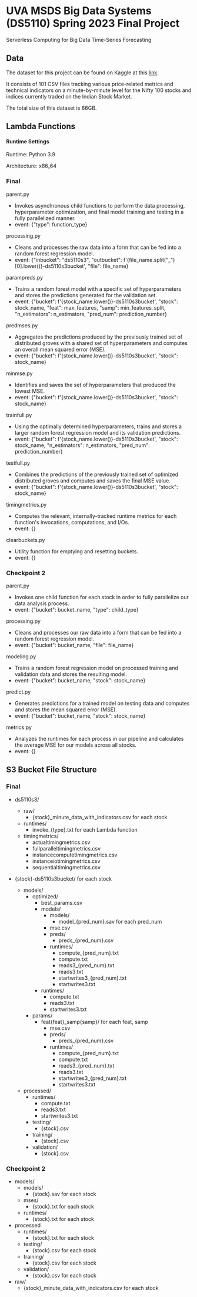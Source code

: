 # UVA MSDS Big Data Systems (DS5110) Spring 2023 Final Project
Serverless Computing for Big Data Time-Series Forecasting

## Data

The dataset for this project can be found on Kaggle at this [link](https://www.kaggle.com/datasets/debashis74017/stock-market-data-nifty-50-stocks-1-min-data).

It consists of 101 CSV files tracking various price-related metrics and technical indicators on a minute-by-minute level for the Nifty 100 stocks and indices currently traded on the Indian Stock Market.

The total size of this dataset is 66GB.

## Lambda Functions

#### Runtime Settings
Runtime: Python 3.9

Architecture: x86_64

### Final

parent.py
  * Invokes asynchronous child functions to perform the data processing, hyperparameter optimization, and final model training and testing in a fully parallelized manner.
  * event: {"type": function_type}
 
processing.py
  * Cleans and processes the raw data into a form that can be fed into a random forest regression model.
  * event: {"inbucket": "ds5110s3", "outbucket": f'{file_name.split("_")[0].lower()}-ds5110s3bucket', "file": file_name}
  
parampreds.py
  * Trains a random forest model with a specific set of hyperparameters and stores the predictions generated for the validation set.
  * event: {"bucket": f'{stock_name.lower()}-ds5110s3bucket', "stock": stock_name, "feat": max_features, "samp": min_features_split, "n_estimators": n_estimators, "pred_num": prediction_number}
  
predmses.py
  * Aggregates the predictions produced by the previously trained set of distributed groves with a shared set of hyperparameters and computes an overall mean squared error (MSE).
  * event: {"bucket": f'{stock_name.lower()}-ds5110s3bucket', "stock": stock_name}
  
minmse.py
  * Identifies and saves the set of hyperparameters that produced the lowest MSE.
  * event: {"bucket": f'{stock_name.lower()}-ds5110s3bucket', "stock": stock_name}
  
trainfull.py
  * Using the optimally determined hyperparameters, trains and stores a larger random forest regression model and its validation predictions.
  * event: {"bucket": f'{stock_name.lower()}-ds5110s3bucket', "stock": stock_name, "n_estimators": n_estimators, "pred_num": prediction_number}
  
testfull.py
  * Combines the predictions of the previously trained set of optimized distributed groves and computes and saves the final MSE value.
  * event: {"bucket": f'{stock_name.lower()}-ds5110s3bucket', "stock": stock_name}
  
timingmetrics.py
  * Computes the relevant, internally-tracked runtime metrics for each function's invocations, computations, and I/Os.
  * event: {}
  
clearbuckets.py
  * Utility function for emptying and resetting buckets.
  * event: {}

### Checkpoint 2

parent.py
 * Invokes one child function for each stock in order to fully parallelize our data analysis process.
 * event: {"bucket": bucket_name, "type": child_type}

processing.py
  * Cleans and processes our raw data into a form that can be fed into a random forest regression model.
  * event: {"bucket": bucket_name, "file": file_name}

modeling.py
  * Trains a random forest regression model on processed training and validation data and stores the resulting model.
  * event: {"bucket": bucket_name, "stock": stock_name}

predict.py
  * Generates predictions for a trained model on testing data and computes and stores the mean squared error (MSE).
  * event: {"bucket": bucket_name, "stock": stock_name}

metrics.py
  * Analyzes the runtimes for each process in our pipeline and calculates the average MSE for our models across all stocks.
  * event: {}

## S3 Bucket File Structure

### Final

 * ds5110s3/
   * raw/
     * {stock}_minute_data_with_indicators.csv for each stock
   * runtimes/
     * invoke_{type}.txt for each Lambda function
   * timingmetrics/
     * actualtimingmetrics.csv
     * fullparalleltimingmetrics.csv
     * instancecomputetimingmetrics.csv
     * instanceiotimingmetrics.csv
     * sequentialtimingmetrics.csv

 * {stock}-ds5110s3bucket/ for each stock
   * models/
     * optimized/
       * best_params.csv
       * models/
         * models/
           * model_{pred_num}.sav for each pred_num
         * mse.csv
         * preds/
           * preds_{pred_num}.csv
         * runtimes/
           * compute_{pred_num}.txt
           * compute.txt
           * reads3_{pred_num}.txt
           * reads3.txt
           * startwrites3_{pred_num}.txt
           * startwrites3.txt
       * runtimes/
         * compute.txt
         * reads3.txt
         * startwrites3.txt
     * params/
       * feat{feat}_samp{samp}/ for each feat, samp
         * mse.csv
         * preds/
           * preds_{pred_num}.csv
         * runtimes/
           * compute_{pred_num}.txt
           * compute.txt
           * reads3_{pred_num}.txt
           * reads3.txt
           * startwrites3_{pred_num}.txt
           * startwrites3.txt
   * processed/
     * runtimes/
       * compute.txt
       * reads3.txt
       * startwrites3.txt
     * testing/
       * {stock}.csv
     * training/
       * {stock}.csv
     * validation/
       * {stock}.csv

### Checkpoint 2

 * models/
   * models/
     * {stock}.sav for each stock
   * mses/
     * {stock}.txt for each stock
   * runtimes/
     * {stock}.txt for each stock
 * processed
   * runtimes/
     * {stock}.txt for each stock
   * testing/
     * {stock}.csv for each stock
   * training/
     * {stock}.csv for each stock
   * validation/
     * {stock}.csv for each stock
 * raw/
   * {stock}_minute_data_with_indicators.csv for each stock
